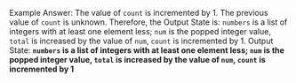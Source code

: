 Example Answer:
The value of `count` is incremented by 1. The previous value of `count` is unknown. Therefore, the Output State is: `numbers` is a list of integers with at least one element less; `num` is the popped integer value, `total` is increased by the value of `num`, `count` is incremented by 1.
Output State: **`numbers` is a list of integers with at least one element less; `num` is the popped integer value, `total` is increased by the value of `num`, `count` is incremented by 1**